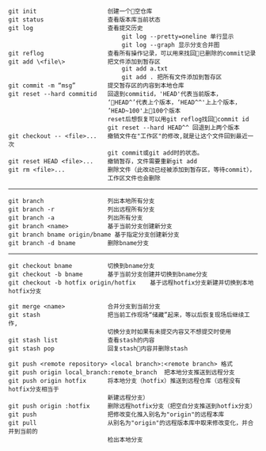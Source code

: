     git init                    创建一个空仓库
    git status                  查看版本库当前状态
    git log                     查看提交历史
                                    git log --pretty=oneline 单行显示
                                    git log --graph 显示分支合并图
    git reflog                  查看所有操作记录，可以用来找回已删除的commit记录
    git add \<file\>            把文件添加到暂存区  
                                    git add a.txt  
                                    git add . 把所有文件添加到暂存区
    git commit -m “msg”         提交暂存区的内容到本地仓库
    git reset --hard commitid   回退到commitid，'HEAD'代表当前版本，
                                ‘HEAD^’代表上个版本，‘HEAD^^'上上个版本，
                                ’HEAD~100'上100个版本
                                reset后想恢复可以用git reflog找回commit id
                                git reset --hard HEAD^^ 回退到上两个版本
    git checkout -- <file>...   撤销文件在"工作区"的修改,就是让这个文件回到最近一次
                                git commit或git add时的状态。
    git reset HEAD <file>...    撤销暂存，文件需要重新git add
    git rm <file>...            删除文件（此改动已经被添加到暂存区，等待commit），
                                工作区文件也会删除
***
    git branch                  列出本地所有分支
    git branch -r               列出远程所有分支
    git branch -a               列出所有分支
    git branch <name>           基于当前分支创建新分支
    git branch bname origin/bname 基于指定分支创建新分支
    git branch -d bname         删除bname分支
***
    git checkout bname          切换到bname分支
	git checkout -b bname       基于当前分支创建并切换到bname分支
	git checkout -b hotfix origin/hotfix    基于远程hotfix分支新建并切换到本地hotfix分支

    git merge <name>            合并分支到当前分支
    git stash                   把当前工作现场“储藏”起来，等以后恢复现场后继续工作,
                                切换分支时如果有未提交内容又不想提交时使用
    git stash list              查看stash的内容
    git stash pop               回复stash内容并删除stash

    git push <remote repository> <local branch>:<remote branch> 格式
    git push origin local_branch:remote_branch  把本地分支推送到远程分支
    git push origin hotfix      将本地分支（hotfix）推送到远程仓库（远程没有hotfix分支相当于
                                新建远程分支）
    git push origin :hotfix     删除远程hotfix分支（把空白分支推送到hotfix分支）
    git push                    把修改变化推入别名为"origin"的远程本库
    git pull                    从别名为"origin"的远程版本库中取来修改变化，并合并到当前的
                                检出本地分支

	
	
